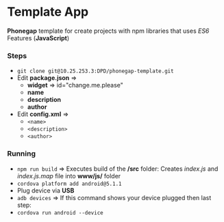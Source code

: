 # Template App

**Phonegap** template for create projects with npm libraries that uses *ES6* Features (**JavaScript**)


### Steps
 
+ `git clone git@10.25.253.3:DPD/phonegap-template.git`
+ Edit **package.json** => 
   + **widget** => id="change.me.please"
   + **name**
   + **description**
   + **author**
+ Edit **config.xml** =>
   + `<name>`
   + `<description>`
   + `<author>`


### Running

+ `npm run build` => Executes build of the **/src** folder: Creates *index.js* and *index.js.map* file into **www/js/** folder
+ `cordova platform add android@5.1.1`
+ Plug device via **USB**
+ `adb devices` => If this command shows your device plugged then last step:
+ `cordova run android --device`

